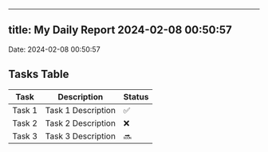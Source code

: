 
---
title: My Daily Report 2024-02-08 00:50:57
---

Date: 2024-02-08 00:50:57

## Tasks Table

| Task | Description | Status |
|------|-------------|--------|
| Task 1 | Task 1 Description | ✅ |
| Task 2 | Task 2 Description | ❌ |
| Task 3 | Task 3 Description | 🔜 |
